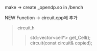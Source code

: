 make -> create _opendp.so in /bench

NEW Function -> circuit.cpp에 추가
>circuit.h
>>std::vector<cell*> get_Cell();  
>>circuit(const circuit& copied);  
